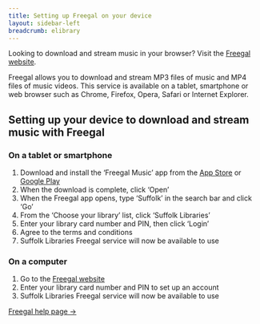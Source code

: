 ```yaml
---
title: Setting up Freegal on your device
layout: sidebar-left
breadcrumb: elibrary
---
```


<div class="pa3 bg-light-gray mb3" markdown="1">

Looking to download and stream music in your browser? Visit the [Freegal website](http://suffolklibraries.freegalmusic.com/).

</div>

Freegal allows you to download and stream MP3 files of music and MP4 files of music videos. This service is available on a tablet, smartphone or web browser such as Chrome, Firefox, Opera, Safari or Internet Explorer.

## Setting up your device to download and stream music with Freegal

### On a tablet or smartphone

1. Download and install the ‘Freegal Music’ app from the [App Store](https://itunes.apple.com/in/app/freegal-music/id508036345?mt=8) or [Google Play](https://play.google.com/store/apps/details?id=com.libraryideas.freegalmusic)
2. When the download is complete, click ‘Open’
3. When the Freegal app opens, type ‘Suffolk’ in the search bar and click ‘Go’
4. From the ‘Choose your library’ list, click ‘Suffolk Libraries’
5. Enter your library card number and PIN, then click ‘Login’
6. Agree to the terms and conditions
7. Suffolk Libraries Freegal service will now be available to use

### On a computer

1. Go to the [Freegal website](http://suffolklibraries.freegalmusic.com)
2. Enter your library card number and PIN to set up an account
3. Suffolk Libraries Freegal service will now be available to use

[Freegal help page →](http://suffolklibraries.freegalmusic.com/questions)
